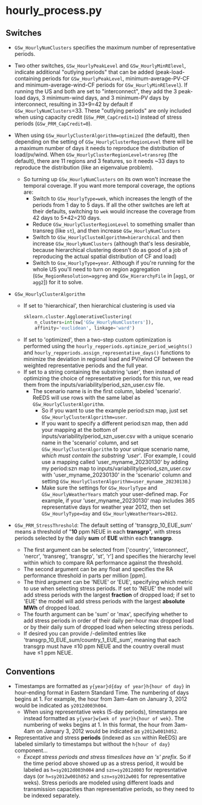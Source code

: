 # hourly_process.py

## Switches
* `GSw_HourlyNumClusters` specifies the maximum number of representative periods.
* Two other switches, `GSw_HourlyPeakLevel` and `GSw_HourlyMinRElevel`, indicate additional "outlying periods" that can be added (peak-load-containing periods for `GSw_HourlyPeakLevel`, minimum-average-PV-CF and minimum-average-wind-CF periods for `GSw_HourlyMinRElevel`). If running the US and both are set to "interconnect", they add the 3 peak-load days, 3 minimum-wind days, and 3 minimum-PV days by interconnect, resulting in 33+9=42 by default if `GSw_HourlyNumClusters`=33. These "outlying periods" are only included when using capacity credit (`GSw_PRM_CapCredit=1`) instead of stress periods (`GSw_PRM_CapCredit=0`).
* When using `GSw_HourlyClusterAlgorithm=optimized` (the default), then depending on the setting of `GSw_HourlyClusterRegionLevel` there will be a maximum number of days it needs to reproduce the distribution of load/pv/wind. When `GSw_HourlyClusterRegionLevel=transreg` (the default), there are 11 regions and 3 features, so it needs ~33 days to reproduce the distribution (like an eigenvalue problem).
    * So turning up `GSw_HourlyNumClusters` on its own won't increase the temporal coverage. If you want more temporal coverage, the options are:
        * Switch to `GSw_HourlyType=wek`, which increases the length of the periods from 1 day to 5 days. If all the other switches are left at their defaults, switching to `wek` would increase the coverage from 42 days to 5*42=210 days.
        * Reduce `GSw_HourlyClusterRegionLevel` to something smaller than transreg (like `st`), and then increase `GSw_HourlyNumClusters`
        * Switch to `GSw_HourlyClusteAlgorithm=hierarchical` and then increase `GSw_HourlyNumClusters` (although that's less desirable, because hierarchical clustering doesn't do as good of a job of reproducing the actual spatial distribution of CF and load)
        * Switch to `Gsw_HourlyType=year`. Although if you're running for the whole US you'll need to turn on region aggregation (`GSw_RegionResolution=aggreg` and `GSw_HierarchyFile` in [`agg1`, or `agg2`]) for it to solve.
* `GSw_HourlyClusterAlgorithm`
    * If set to 'hierarchical', then hierarchical clustering is used via
        ```python
        sklearn.cluster.AgglomerativeClustering(
            n_clusters=int(sw['GSw_HourlyNumClusters']),
            affinity='euclidean', linkage='ward')
        ```
    * If set to 'optimized', then a two-step custom optimization is performed using the `hourly_repperiods.optimize_period_weights()` and `hourly_repperiods.assign_representative_days()` functions to minimize the deviation in regional load and PV/wind CF between the weighted representative periods and the full year.
    * If set to a string containing the substring 'user', then instead of optimizing the choice of representative periods for this run, we read them from the inputs/variability/period_szn_user.csv file.
        * The scenario name is in the first column, labeled 'scenario'. ReEDS will use rows with the same label as `GSw_HourlyClusterAlgorithm`.
            * So if you want to use the example period:szn map, just set `GSw_HourlyClusterAlgorithm=user`.
            * If you want to specify a different period:szn map, then add your mapping at the bottom of inputs/variability/period_szn_user.csv with a unique scenario name in the 'scenario' column, and set `GSw_HourlyClusterAlgorithm` to your unique scenario name, *which must contain the substring 'user'*. (For example, I could use a mapping called 'user_myname_20230130' by adding my period:szn map to inputs/variability/period_szn_user.csv with 'user_myname_20230130' in the 'scenario' column and setting `GSw_HourlyClusterAlgorithm=user_myname_20230130`.)
            * Make sure the settings for `GSw_HourlyType` and `GSw_HourlyWeatherYears` match your user-defined map. For example, if your 'user_myname_20230130' map includes 365 representative days for weather year 2012, then set `GSw_HourlyType=day` and `GSw_HourlyWeatherYears=2012`.

* `GSw_PRM_StressThreshold`: The default setting of 'transgrp_10_EUE_sum' means a threshold of "**10** ppm NEUE in each **transgrp**", with stress periods selected by the daily **sum** of **EUE** within each **transgrp**.
  * The first argument can be selected from ['country', 'interconnect', 'nercr', 'transreg', 'transgrp', 'st', 'r'] and specifies the hierarchy level within which to compare RA performance against the threshold.
  * The second argument can be any float and specifies the RA performance threshold in parts per million [ppm].
  * The third argument can be 'NEUE' or 'EUE', specifying which metric to use when selecting stress periods. If set to 'NEUE' the model will add stress periods with the largest **fraction** of dropped load; if set to 'EUE' the model will add stress periods with the largest **absolute MWh** of dropped load.
  * The fourth argument can be 'sum' or 'max', specifying whether to add stress periods in order of their daily per-hour max dropped load or by their daily sum of dropped load when selecting stress periods.
  * If desired you can provide /-delimited entries like 'transgrp_10_EUE_sum/country_1_EUE_sum', meaning that each transgrp must have ≤10 ppm NEUE and the country overall must have ≤1 ppm NEUE.


## Conventions
* Timestamps are formatted as `y{year}d{day of year}h{hour of day}` in hour-ending format in Eastern Standard Time. The numbering of days begins at 1. For example, the hour from 3am-4am on January 3, 2012 would be indicated as `y2012d003h004`.
    * When using representative weks (5-day periods), timestamps are instead formatted as `y{year}w{wek of year}h{hour of wek}`. The numbering of weks begins at 1. In this format, the hour from 3am-4am on January 3, 2012 would be indicated as `y2012w001h052`.
* Representative and stress **periods** (indexed as `szn` within ReEDS) are labeled similarly to timestamps but without the `h{hour of day}` component...
    * *Except stress periods and stress timeslices have an 's' prefix.* So if the time period above showed up as a stress period, it would be labeled as `h=sy2012d003h004` and `szn=sy2012d003` for represntative days (or `h=sy2012w001h052` and `szn=sy2012w001` for representative weks). Stress periods are modeled using different loads and transmission capacities than representative periods, so they need to be indexed separately.
